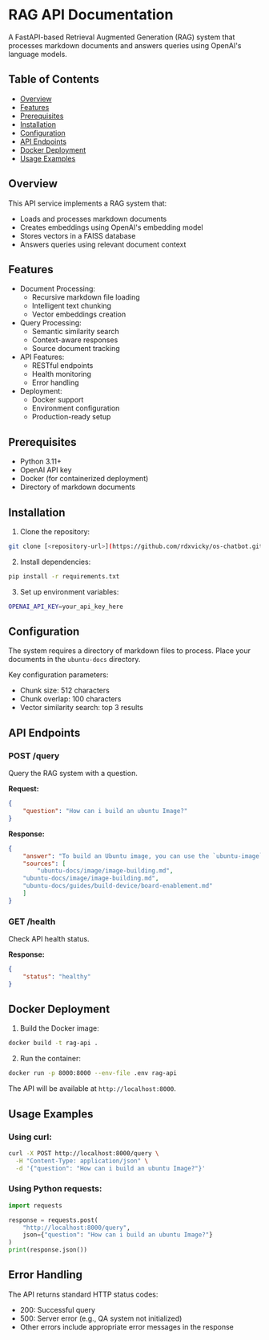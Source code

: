 # RAG API Documentation

A FastAPI-based Retrieval Augmented Generation (RAG) system that processes markdown documents and answers queries using OpenAI's language models.

## Table of Contents
- [Overview](#overview)
- [Features](#features)
- [Prerequisites](#prerequisites)
- [Installation](#installation)
- [Configuration](#configuration)
- [API Endpoints](#api-endpoints)
- [Docker Deployment](#docker-deployment)
- [Usage Examples](#usage-examples)

## Overview

This API service implements a RAG system that:
- Loads and processes markdown documents
- Creates embeddings using OpenAI's embedding model
- Stores vectors in a FAISS database
- Answers queries using relevant document context

## Features

- Document Processing:
  - Recursive markdown file loading
  - Intelligent text chunking
  - Vector embeddings creation
- Query Processing:
  - Semantic similarity search
  - Context-aware responses
  - Source document tracking
- API Features:
  - RESTful endpoints
  - Health monitoring
  - Error handling
- Deployment:
  - Docker support
  - Environment configuration
  - Production-ready setup

## Prerequisites

- Python 3.11+
- OpenAI API key
- Docker (for containerized deployment)
- Directory of markdown documents

## Installation

1. Clone the repository:
```bash
git clone [<repository-url>](https://github.com/rdxvicky/os-chatbot.git)
```

2. Install dependencies:
```bash
pip install -r requirements.txt
```

3. Set up environment variables:
```bash
OPENAI_API_KEY=your_api_key_here
```

## Configuration

The system requires a directory of markdown files to process. Place your documents in the `ubuntu-docs` directory.

Key configuration parameters:
- Chunk size: 512 characters
- Chunk overlap: 100 characters
- Vector similarity search: top 3 results

## API Endpoints

### POST /query
Query the RAG system with a question.

**Request:**
```json
{
    "question": "How can i build an ubuntu Image?"
}
```

**Response:**
```json
{
    "answer": "To build an Ubuntu image, you can use the `ubuntu-image` tool. Here are the steps to do so:\n\n1. **Install `ubuntu-image`:** You need to install the `ubuntu-image` tool on a snap-supporting Linux system. You can do this by running the following command:\n\n   ```bash\n   sudo snap install ubuntu-image --beta --classic\n   ```\n\n2. **Prepare a Model Assertion:** The `ubuntu-image` command requires a model assertion file to build an image. Make sure you have this file ready.\n\n3. **Build the Image:** Once you have the model assertion file, you can build the image by running:\n\n   ```bash\n   ubuntu-image <model-assertion-file>\n   ```\n\nReplace `<model-assertion-file>` with the actual filename of your model assertion.\n\nNote: The `ubuntu-image` tool is currently in beta, and it will not auto-update. To get the latest version, you can periodically run:\n\n   ```bash\n   snap refresh --beta --devmode ubuntu-image\n   ```",
    "sources": [
        "ubuntu-docs/image/image-building.md",
    "ubuntu-docs/image/image-building.md",
    "ubuntu-docs/guides/build-device/board-enablement.md"
    ]
}
```

### GET /health
Check API health status.

**Response:**
```json
{
    "status": "healthy"
}
```

## Docker Deployment

1. Build the Docker image:
```bash
docker build -t rag-api .
```

2. Run the container:
```bash
docker run -p 8000:8000 --env-file .env rag-api
```

The API will be available at `http://localhost:8000`.

## Usage Examples

### Using curl:
```bash
curl -X POST http://localhost:8000/query \
  -H "Content-Type: application/json" \
  -d '{"question": "How can i build an ubuntu Image?"}'
```

### Using Python requests:
```python
import requests

response = requests.post(
    "http://localhost:8000/query",
    json={"question": "How can i build an ubuntu Image?"}
)
print(response.json())
```

## Error Handling

The API returns standard HTTP status codes:
- 200: Successful query
- 500: Server error (e.g., QA system not initialized)
- Other errors include appropriate error messages in the response



